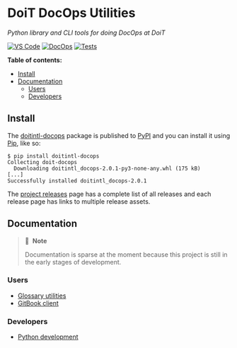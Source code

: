 # DoiT DocOps Utilities

_Python library and CLI tools for doing DocOps at DoiT_

[![VS Code][action-vscode-img]][action-vscode]
[![DocOps][action-docops-img]][action-docops]
[![Tests][action-tests-img]][action-tests]

[action-docops-img]: https://github.com/doitintl/docops-utils/actions/workflows/docops.yaml/badge.svg
[action-docops]: https://github.com/doitintl/docops-utils/actions/workflows/docops.yaml
[action-tests-img]: https://github.com/doitintl/docops-utils/actions/workflows/tests.yaml/badge.svg
[action-tests]: https://github.com/doitintl/docops-utils/actions/workflows/tests.yaml
[action-vscode-img]: https://github.com/doitintl/docops-utils/actions/workflows/vscode.yaml/badge.svg
[action-vscode]: https://github.com/doitintl/docops-utils/actions/workflows/vscode.yaml

**Table of contents:**

- [Install](#install)
- [Documentation](#documentation)
  - [Users](#users)
  - [Developers](#developers)

## Install

The [doitintl-docops][pypi-project] package is published to [PyPI][pypi] and
you can install it using [Pip][pip], like so:

<!-- cspell:disable -->
```console
$ pip install doitintl-docops
Collecting doit-docops
  Downloading doitintl_docops-2.0.1-py3-none-any.whl (175 kB)
[...]
Successfully installed doitintl_docops-2.0.1
```
<!-- cspell:emable -->

The [project releases][releases] page has a complete list of all releases and
each release page has links to multiple release assets.

[pypi-project]: https://pypi.org/project/doitintl-docops
[pypi]: https://pypi.org/
[pip]: https://pip.pypa.io/en/stable/
[releases]: https://github.com/doitintl/docops-python/releases

## Documentation

> 📝&nbsp;&nbsp;**Note**
>
> Documentation is sparse at the moment because this project is still in the
> early stages of development.

### Users

- [Glossary utilities][user-gloss]
- [GitBook client][user-gitbook]

### Developers

- [Python development][dev-python]

[user-gloss]: https://github.com/doitintl/docops-python/blob/main/docs/user/gloss.md
[user-gitbook]: https://github.com/doitintl/docops-python/blob/main/docs/user/gitbook.md
[dev-python]: https://github.com/doitintl/docops-python/blob/main/docs/dev/python.md
